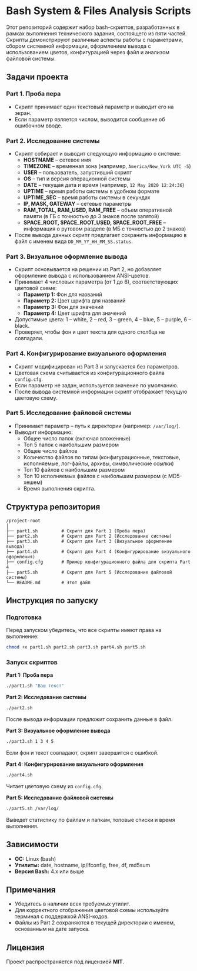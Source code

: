 # Bash System & Files Analysis Scripts

Этот репозиторий содержит набор bash-скриптов, разработанных в рамках выполнения технического задания, состоящего из пяти частей. Скрипты демонстрируют различные аспекты работы с параметрами, сбором системной информации, оформлением вывода с использованием цветов, конфигурацией через файл и анализом файловой системы.

## Задачи проекта

### Part 1. Проба пера
- Скрипт принимает один текстовый параметр и выводит его на экран.  
- Если параметр является числом, выводится сообщение об ошибочном вводе.

### Part 2. Исследование системы
- Скрипт собирает и выводит следующую информацию о системе:
  - **HOSTNAME** – сетевое имя
  - **TIMEZONE** – временная зона (например, `America/New_York UTC -5`)
  - **USER** – пользователь, запустивший скрипт
  - **OS** – тип и версия операционной системы
  - **DATE** – текущая дата и время (например, `12 May 2020 12:24:36`)
  - **UPTIME** – время работы системы в удобном формате
  - **UPTIME_SEC** – время работы системы в секундах
  - **IP, MASK, GATEWAY** – сетевые параметры
  - **RAM_TOTAL, RAM_USED, RAM_FREE** – объем оперативной памяти (в ГБ с точностью до 3 знаков после запятой)
  - **SPACE_ROOT, SPACE_ROOT_USED, SPACE_ROOT_FREE** – информация о рутовом разделе (в МБ с точностью до 2 знаков)
- После вывода данных скрипт предлагает сохранить информацию в файл с именем вида `DD_MM_YY_HH_MM_SS.status`.

### Part 3. Визуальное оформление вывода
- Скрипт основывается на решении из Part 2, но добавляет оформление вывода с использованием ANSI-цветов.
- Принимает 4 числовых параметра (от 1 до 6), соответствующих цветовой схеме:
  - **Параметр 1:** Фон для названий
  - **Параметр 2:** Цвет шрифта для названий
  - **Параметр 3:** Фон для значений
  - **Параметр 4:** Цвет шрифта для значений
- Допустимые цвета: 1 – white, 2 – red, 3 – green, 4 – blue, 5 – purple, 6 – black.
- Проверяет, чтобы фон и цвет текста для одного столбца не совпадали.

### Part 4. Конфигурирование визуального оформления
- Скрипт модифицирован из Part 3 и запускается без параметров.
- Цветовая схема считывается из конфигурационного файла `config.cfg`.
- Если параметр не задан, используется значение по умолчанию.
- После вывода системной информации скрипт отображает текущую цветовую схему.

### Part 5. Исследование файловой системы
- Принимает параметр – путь к директории (например: `/var/log/`).
- Выводит информацию:
  - Общее число папок (включая вложенные)
  - Топ 5 папок с наибольшим размером
  - Общее число файлов
  - Количество файлов по типам (конфигурационные, текстовые, исполняемые, лог-файлы, архивы, символические ссылки)
  - Топ 10 файлов с наибольшим размером
  - Топ 10 исполняемых файлов с наибольшим размером (с MD5-хешем)
  - Время выполнения скрипта.

## Структура репозитория

```
/project-root
│
├── part1.sh         # Скрипт для Part 1 (Проба пера)
├── part2.sh         # Скрипт для Part 2 (Исследование системы)
├── part3.sh         # Скрипт для Part 3 (Визуальное оформление вывода)
├── part4.sh         # Скрипт для Part 4 (Конфигурирование визуального оформления)
├── config.cfg       # Пример конфигурационного файла для скрипта Part 4
├── part5.sh         # Скрипт для Part 5 (Исследование файловой системы)
└── README.md        # Этот файл
```

## Инструкция по запуску

### Подготовка

Перед запуском убедитесь, что все скрипты имеют права на выполнение:
```bash
chmod +x part1.sh part2.sh part3.sh part4.sh part5.sh
```

### Запуск скриптов

**Part 1: Проба пера**
```bash
./part1.sh "Ваш текст"
```

**Part 2: Исследование системы**
```bash
./part2.sh
```
После вывода информации предложит сохранить данные в файл.

**Part 3: Визуальное оформление вывода**
```bash
./part3.sh 1 3 4 5
```
Если фон и текст совпадают, скрипт завершится с ошибкой.

**Part 4: Конфигурирование визуального оформления**
```bash
./part4.sh
```
Читает цветовую схему из `config.cfg`.

**Part 5: Исследование файловой системы**
```bash
./part5.sh /var/log/
```
Выведет статистику по файлам и папкам, топовые списки и время выполнения.

## Зависимости
- **ОС:** Linux (bash)
- **Утилиты:** date, hostname, ip/ifconfig, free, df, md5sum
- **Версия Bash:** 4.x или выше

## Примечания
- Убедитесь в наличии всех требуемых утилит.
- Для корректного отображения цветовой схемы используйте терминал с поддержкой ANSI-кодов.
- Файлы из Part 2 сохраняются в текущей директории с именем, основанным на дате запуска.

## Лицензия
Проект распространяется под лицензией **MIT**.

